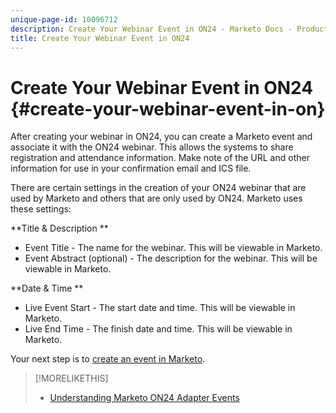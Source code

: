 ```yaml
---
unique-page-id: 10096712
description: Create Your Webinar Event in ON24 - Marketo Docs - Product Documentation
title: Create Your Webinar Event in ON24
---
```


# Create Your Webinar Event in ON24 {#create-your-webinar-event-in-on}

After creating your webinar in ON24, you can create a Marketo event and associate it with the ON24 webinar. This allows the systems to share registration and attendance information. Make note of the URL and other information for use in your confirmation email and ICS file.

There are certain settings in the creation of your ON24 webinar that are used by Marketo and others that are only used by ON24. Marketo uses these settings:

**Title & Description **

* Event Title - The name for the webinar. This will be viewable in Marketo.
* Event Abstract (optional) - The description for the webinar. This will be viewable in Marketo.

**Date & Time **

* Live Event Start - The start date and time. This will be viewable in Marketo.
* Live End Time - The finish date and time. This will be viewable in Marketo.

Your next step is to [create an event in Marketo](create-an-event-in-marketo.md).

>[!MORELIKETHIS]
>
>* [Understanding Marketo ON24 Adapter Events](understanding-marketo-on24-adapter-events.md)
>

